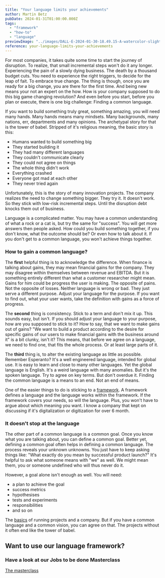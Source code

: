 ```yaml
---
title: "Your language limits your achievements"
author: Martin Betz
pubDate: 2024-01-31T01:00:00.000Z
tags:
  - "framework"
  - "how-to"
  - "language"
previewImage: "../images/DALL·E-2024-01-30-18.49.15-A-watercolor-slightly-geometric-styled-painting-depicting-the-Tower-of-Babel.-The-painting-should-capture-the-iconic-and-ambitious-structure-of-the-T.png"
reference: your-language-limits-your-achievements
---
```


For most companies, it takes quite some time to start the journey of disruption. To realize, that small incremental steps won't do it any longer. Experiencing the pain of a slowly dying business. The death by a thousand budget cuts. You need to experience the right triggers, to decide for the leap of fait. To embrace true change. The thing is though, once you are ready for a big change, you are there for the first time. And being new means your not an expert on the how. How is your company supposed to do this big game changing revolution? And even before you start, before you plan or execute, there is one big challenge: Finding a common language.

If you want to build something truly great, something amazing, you will need many hands. Many hands means many mindsets. Many backgrounds, many nations, err, departments and many opinions. The archetypal story for that is the tower of babel. Stripped of it's religious meaning, the basic story is this:

- Humans wanted to build something big
- They started building it
- They had many different languages
- They couldn't communicate clearly
- They could not agree on things
- The whole thing didn't work
- Everything crashed
- Everyone got mad at each other
- They never tried again

Unfortunately, this is the story of many innovation projects. The company realizes the need to change something bigger. They try it. It doesn't work. So they stick with low-risk incremental steps. Until the disruption debt knocks them out of business.

Language is a complicated matter. You may have a common understanding of what a rock or a cat is, but try the same for "success". You will get more answers then people asked. How could you build something together, if you don't know, what the outcome should be? Or even how to talk about it. If you don't get to a common language, you won't achieve things together.

### How to gain a common language?

The **first** helpful thing is to acknowledge the difference. When finance is talking about gains, they may mean financial gains for the company. They may disagree within themselves between revenue and EBITDA. But it is something entirely different than what a customer researcher might mean. Gains for him could be progress the user is making. The opposite of pains. Not the opposite of losses. Neither language is wrong or bad. They just serve a different purpose. Adjust your language for the purpose. If you want to find out, what your user wants, take the definition with gains as a force of progress.

The **second** thing is consistency. Stick to a term and don't mix it up. This sounds easy, but isn't. If you should adjust your language to your purpose, how are you supposed to stick to it? How to say, that we want to make gains out of gains? "We want to build a product according to the desire for specific gains of our users to make financial gains with the business around it" is a bit clunky, isn't it? This means, that before we agree on a language, we need to find one, that fits the whole process. Or at least large parts of it.

The **third** thing is, to alter the existing language as little as possible. Remember Esperanto? It's a well engineered language, intended for global use. It is easy to learn and close to many other languages. Yet the global language is English. It's a weird language with many anomalies. But it's the spoken language. Try to agree on key terms. But don't overdue it. Finding the common language is a means to an end. Not an end of means.

One of the easier things to do is sticking to a [framework](/en/blog/understanding-the-jobs-to-be-done-perspective/). A framework defines a language and the language works within the framework. If the framework covers your needs, so will the language. Plus, you won't have to argue about which meaning you want. I know a company that kept on discussing if it's digitalization or digitization for over 6 month.

### It doesn't stop at the language

The other part of a common language is a common goal. Once you know what you are talking about, you can define a common goal. Better yet, defining a common goal often helps in defining a common language. The process reveals your unknown unknowns. You just have to keep asking things like: "What exactly do you mean by successful product launch?" It's helpful to ask what someone means with "we" as well. We might mean them, you or someone undefined who will thus never do it.

However, a goal alone isn't enough as well. You will need:

- a plan to achieve the goal
- success metrics
- hypothesises
- tests and experiments
- responsibilities
- and so on

The [basics](/en/blog/most-important-business-skills/) of running projects and a company. But if you have a common language and a common vision, you can agree on that. The projects without it often end like the tower of babel.

## Want to use our language framework?

### Have a look at our Jobs to be done Masterclass

[The masterclass](/services/mastering-jobs-to-be-done-online-workshop/)
